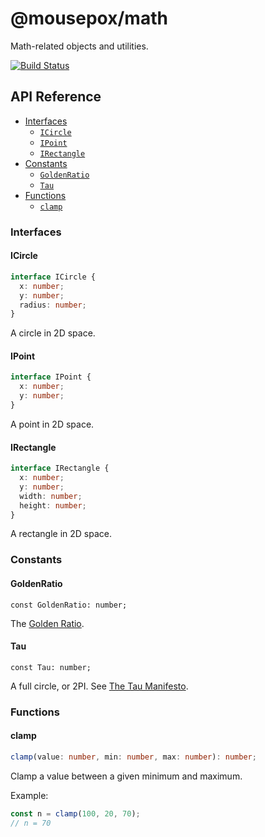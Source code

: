 # @mousepox/math

Math-related objects and utilities.

[![Build Status](https://img.shields.io/endpoint.svg?url=https%3A%2F%2Factions-badge.atrox.dev%2Fgeoffb%2Fmousepox-math%2Fbadge&style=flat-square)](https://actions-badge.atrox.dev/geoffb/mousepox-math/goto)

## API Reference

* [Interfaces](#interfaces)
  * [`ICircle`](#icircle)
  * [`IPoint`](#ipoint)
  * [`IRectangle`](#irectangle)
* [Constants](#constants)
  * [`GoldenRatio`](#goldenratio)
  * [`Tau`](#tau)
* [Functions](#functions)
  * [`clamp`](#clamp)

### Interfaces

#### ICircle

```ts
interface ICircle {
  x: number;
  y: number;
  radius: number;
}
```

A circle in 2D space.

#### IPoint

```ts
interface IPoint {
  x: number;
  y: number;
}
```

A point in 2D space.

#### IRectangle

```ts
interface IRectangle {
  x: number;
  y: number;
  width: number;
  height: number;
}
```

A rectangle in 2D space.

### Constants

#### GoldenRatio

`const GoldenRatio: number;`

The [Golden Ratio](https://en.wikipedia.org/wiki/Golden_ratio).

#### Tau

`const Tau: number;`

A full circle, or 2PI. See [The Tau Manifesto](https://tauday.com/).

### Functions

#### clamp

```ts
clamp(value: number, min: number, max: number): number;
```

Clamp a value between a given minimum and maximum.

Example:
```ts
const n = clamp(100, 20, 70);
// n = 70
```
